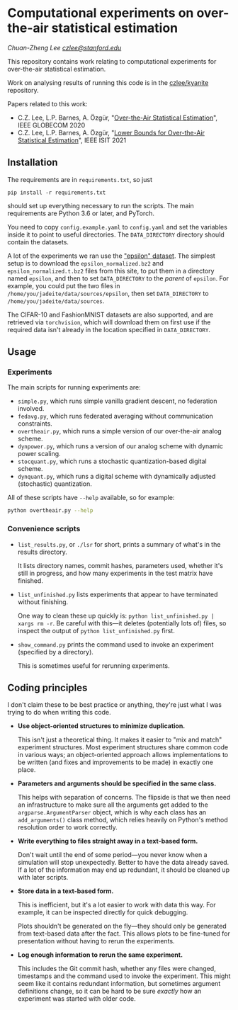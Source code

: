 Computational experiments on over-the-air statistical estimation
================================================================

_Chuan-Zheng Lee <czlee@stanford.edu>_

This repository contains work relating to computational experiments for over-the-air statistical estimation.

Work on analysing results of running this code is in the [czlee/kyanite](https://github.com/czlee/kyanite) repository.

Papers related to this work:

- C.Z. Lee, L.P. Barnes, A. Özgür, "[Over-the-Air Statistical Estimation](https://ieeexplore.ieee.org/document/9322345)", IEEE GLOBECOM 2020
- C.Z. Lee, L.P. Barnes, A. Özgür, "[Lower Bounds for Over-the-Air Statistical Estimation](https://2021.ieee-isit.org/Papers/ViewPaper.asp?PaperNum=1944)", IEEE ISIT 2021

Installation
------------

The requirements are in `requirements.txt`, so just
```
pip install -r requirements.txt
```
should set up everything necessary to run the scripts. The main requirements are Python 3.6 or later, and PyTorch.

You need to copy `config.example.yaml` to `config.yaml` and set the variables inside it to point to useful directories. The `DATA_DIRECTORY` directory should contain the datasets.

A lot of the experiments we ran use the ["epsilon" dataset](https://www.csie.ntu.edu.tw/~cjlin/libsvmtools/datasets/binary.html#epsilon). The simplest setup is to download the `epsilon_normalized.bz2` and `epsilon_normalized.t.bz2` files from this site, to put them in a directory named `epsilon`, and then to set `DATA_DIRECTORY` to the _parent_ of `epsilon`. For example, you could put the two files in `/home/you/jadeite/data/sources/epsilon`, then set `DATA_DIRECTORY` to `/home/you/jadeite/data/sources`.

The CIFAR-10 and FashionMNIST datasets are also supported, and are retrieved via `torchvision`, which will download them on first use if the required data isn't already in the location specified in `DATA_DIRECTORY`.

Usage
-----

### Experiments

The main scripts for running experiments are:

- `simple.py`, which runs simple vanilla gradient descent, no federation involved.
- `fedavg.py`, which runs federated averaging without communication constraints.
- `overtheair.py`, which runs a simple version of our over-the-air analog scheme.
- `dynpower.py`, which runs a version of our analog scheme with dynamic power scaling.
- `stocquant.py`, which runs a stochastic quantization-based digital scheme.
- `dynquant.py`, which runs a digital scheme with dynamically adjusted (stochastic) quantization.

All of these scripts have `--help` available, so for example:

```bash
python overtheair.py --help
```

### Convenience scripts

- `list_results.py`, or `./lsr` for short, prints a summary of what's in the results directory.

  It lists directory names, commit hashes, parameters used, whether it's still in progress, and how many experiments in the test matrix have finished.

- `list_unfinished.py` lists experiments that appear to have terminated without finishing.

  One way to clean these up quickly is: `python list_unfinished.py | xargs rm -r`. Be careful with this—it deletes (potentially lots of) files, so inspect the output of `python list_unfinished.py` first.

- `show_command.py` prints the command used to invoke an experiment (specified by a directory).

  This is sometimes useful for rerunning experiments.

Coding principles
-----------------
I don't claim these to be best practice or anything, they're just what I was trying to do when writing this code.

- **Use object-oriented structures to minimize duplication.**

  This isn't just a theoretical thing. It makes it easier to "mix and match" experiment structures. Most experiment structures share common code in various ways; an object-oriented approach allows implementations to be written (and fixes and improvements to be made) in exactly one place.

- **Parameters and arguments should be specified in the same class.**

  This helps with separation of concerns. The flipside is that we then need an infrastructure to make sure all the arguments get added to the `argparse.ArgumentParser` object, which is why each class has an `add_arguments()` class method, which relies heavily on Python's method resolution order to work correctly.

- **Write everything to files straight away in a text-based form.**

  Don't wait until the end of some period—you never know when a simulation will stop unexpectedly. Better to have the data already saved. If a lot of the information may end up redundant, it should be cleaned up with later scripts.

- **Store data in a text-based form.**

  This is inefficient, but it's a lot easier to work with data this way. For example, it can be inspected directly for quick debugging.

  Plots shouldn't be generated on the fly—they should only be generated from text-based data after the fact. This allows plots to be fine-tuned for presentation without having to rerun the experiments.

- **Log enough information to rerun the same experiment.**

  This includes the Git commit hash, whether any files were changed, timestamps and the command used to invoke the experiment. This might seem like it contains redundant information, but sometimes argument definitions change, so it can be hard to be sure _exactly_ how an experiment was started with older code.
